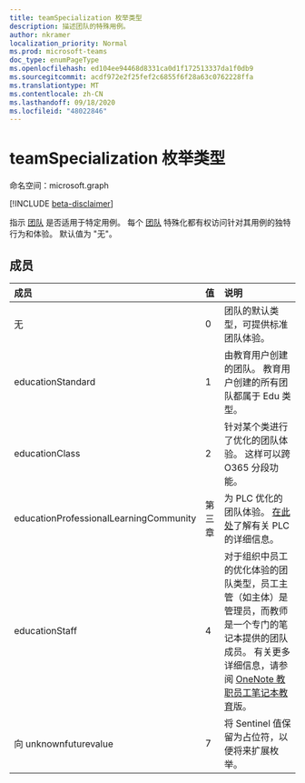 ```yaml
---
title: teamSpecialization 枚举类型
description: 描述团队的特殊用例。
author: nkramer
localization_priority: Normal
ms.prod: microsoft-teams
doc_type: enumPageType
ms.openlocfilehash: ed104ee94468d8331ca0d1f172513337da1f0db9
ms.sourcegitcommit: acdf972e2f25fef2c6855f6f28a63c0762228ffa
ms.translationtype: MT
ms.contentlocale: zh-CN
ms.lasthandoff: 09/18/2020
ms.locfileid: "48022846"
---
```

# <a name="teamspecialization-enum-type"></a>teamSpecialization 枚举类型

命名空间：microsoft.graph

[!INCLUDE [beta-disclaimer](../../includes/beta-disclaimer.md)]

指示 [团队](../resources/team.md) 是否适用于特定用例。 每个 [团队](../resources/team.md) 特殊化都有权访问针对其用例的独特行为和体验。 默认值为 "无"。

## <a name="members"></a>成员

| 成员             | 值 | 说明                                                                |
| :----------------- | :---- | :------------------------------------------------------------------------- |
| 无               | 0     | 团队的默认类型，可提供标准团队体验。          |
| educationStandard  | 1      | 由教育用户创建的团队。 教育用户创建的所有团队都属于 Edu 类型。 |
| educationClass     | 2      | 针对某个类进行了优化的团队体验。 这样可以跨 O365 分段功能。 |
| educationProfessionalLearningCommunity | 第三章 | 为 PLC 优化的团队体验。 [在此处](https://en.wikipedia.org/wiki/Professional_learning_community)了解有关 PLC 的详细信息。 |
| educationStaff     | 4      |  对于组织中员工的优化体验的团队类型，员工主管（如主体）是管理员，而教师是一个专门的笔记本提供的团队成员。 有关更多详细信息，请参阅 [OneNote 教职员工笔记本教育](https://www.onenote.com/staffnotebookedu)版。 |
| 向 unknownfuturevalue | 7      | 将 Sentinel 值保留为占位符，以便将来扩展枚举。 |

